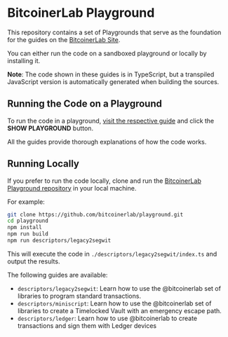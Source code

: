 # BitcoinerLab Playground

This repository contains a set of Playgrounds that serve as the foundation for the guides on the [BitcoinerLab Site](https://bitcoinerlab.com/guides).

You can either run the code on a sandboxed playground or locally by installing it.

**Note**: The code shown in these guides is in TypeScript, but a transpiled JavaScript version is automatically generated when building the sources.

## Running the Code on a Playground

To run the code in a playground, [visit the respective guide](https://bitcoinerlab.com/guides) and click the **SHOW PLAYGROUND** button.

All the guides provide thorough explanations of how the code works.

## Running Locally

If you prefer to run the code locally, clone and run the [BitcoinerLab Playground repository](https://github.com/bitcoinerlab/playground) in your local machine.

For example:

```bash
git clone https://github.com/bitcoinerlab/playground.git
cd playground
npm install
npm run build
npm run descriptors/legacy2segwit
```

This will execute the code in `./descriptors/legacy2segwit/index.ts` and output the results.

The following guides are available:

- `descriptors/legacy2segwit`: Learn how to use the @bitcoinerlab set of libraries to program standard transactions.
- `descriptors/miniscript`: Learn how to use the @bitcoinerlab set of libraries to create a Timelocked Vault with an emergency escape path.
- `descriptors/ledger`: Learn how to use @bitcoinerlab to create transactions and sign them with Ledger devices
